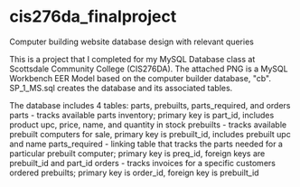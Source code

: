 # cis276da_finalproject
Computer building website database design with relevant queries

This is a project that I completed for my MySQL Database class at Scottsdale Community College (CIS276DA).
The attached PNG is a MySQL Workbench EER Model based on the computer builder database, "cb".
SP_1_MS.sql creates the database and its associated tables.

The database includes 4 tables: parts, prebuilts, parts_required, and orders
parts - tracks available parts inventory; primary key is part_id, includes product upc, price, name, and quantity in stock
prebuilts - tracks available prebuilt computers for sale, primary key is prebuilt_id, includes prebuilt upc and name
parts_required - linking table that tracks the parts needed for a particular prebuilt computer; primary key is preq_id, foreign keys are prebuilt_id and part_id
orders - tracks invoices for a specific customers ordered prebuilts; primary key is order_id, foreign key is prebuilt_id

